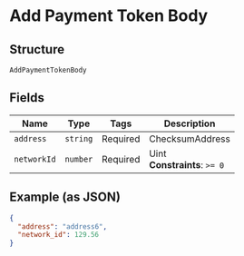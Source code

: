 
# Add Payment Token Body

## Structure

`AddPaymentTokenBody`

## Fields

| Name | Type | Tags | Description |
|  --- | --- | --- | --- |
| `address` | `string` | Required | ChecksumAddress |
| `networkId` | `number` | Required | Uint<br>**Constraints**: `>= 0` |

## Example (as JSON)

```json
{
  "address": "address6",
  "network_id": 129.56
}
```

